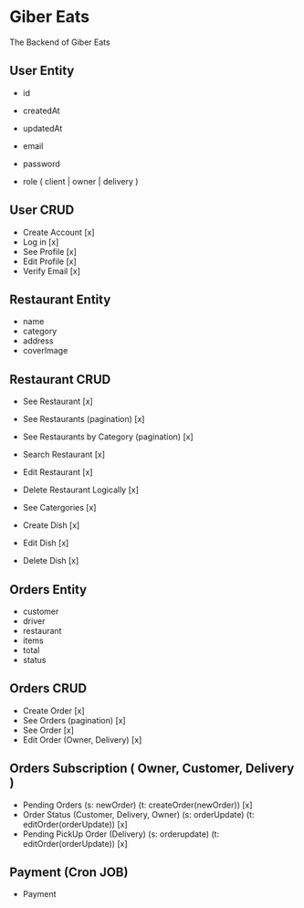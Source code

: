 # Giber Eats

The Backend of Giber Eats

## User Entity

- id
- createdAt
- updatedAt

- email
- password
- role ( client | owner | delivery )

## User CRUD

- Create Account [x]
- Log in [x]
- See Profile [x]
- Edit Profile [x]
- Verify Email [x]

## Restaurant Entity

- name
- category
- address
- coverImage

## Restaurant CRUD

- See Restaurant [x]
- See Restaurants (pagination) [x]
- See Restaurants by Category (pagination) [x]
- Search Restaurant [x]

- Edit Restaurant [x]
- Delete Restaurant Logically [x]

- See Catergories [x]

- Create Dish [x]
- Edit Dish [x]
- Delete Dish [x]

## Orders Entity

- customer
- driver
- restaurant
- items
- total
- status

## Orders CRUD

- Create Order [x]
- See Orders (pagination) [x]
- See Order [x]
- Edit Order (Owner, Delivery) [x]

## Orders Subscription ( Owner, Customer, Delivery )

- Pending Orders (s: newOrder) (t: createOrder(newOrder)) [x]
- Order Status (Customer, Delivery, Owner) (s: orderUpdate) (t: editOrder(orderUpdate)) [x]
- Pending PickUp Order (Delivery) (s: orderupdate) (t: editOrder(orderUpdate)) [x]

## Payment (Cron JOB)

- Payment
